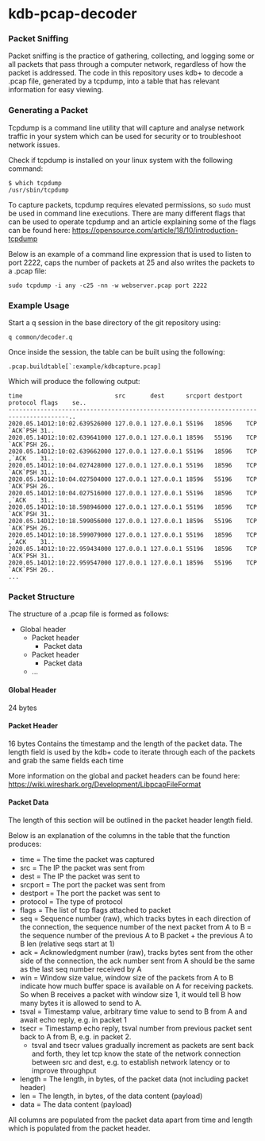 # kdb-pcap-decoder
### Packet Sniffing

Packet sniffing is the practice of gathering, collecting, and logging some or all packets that pass through a computer network, regardless of how the packet is addressed. The code in this repository uses kdb+ to decode a .pcap file, generated by a tcpdump, into a table that has relevant information for easy viewing.


### Generating a Packet

Tcpdump is a command line utility that will capture and analyse network traffic in your system which can be used for security or to troubleshoot network issues. 

Check if tcpdump is installed on your linux system with the following command:

```
$ which tcpdump
/usr/sbin/tcpdump
```

To capture packets, tcpdump requires elevated permissions, so `sudo` must be used in command line executions.
There are many different flags that can be used to operate tcpdump and an article explaining some of the flags can be found here:
https://opensource.com/article/18/10/introduction-tcpdump

Below is an example of a command line expression that is used to listen to port 2222, caps the number of packets at 25 and also writes the packets to a .pcap file:
```
sudo tcpdump -i any -c25 -nn -w webserver.pcap port 2222
```

### Example Usage
Start a q session in the base directory of the git repository using:
```
q common/decoder.q
```
Once inside the session, the table can be built using the following:
```
.pcap.buildtable[`:example/kdbcapture.pcap]
```
Which will produce the following output:
```
time                          src       dest      srcport destport protocol flags    se..
---------------------------------------------------------------------------------------..
2020.05.14D12:10:02.639526000 127.0.0.1 127.0.0.1 55196   18596    TCP      `ACK`PSH 31..
2020.05.14D12:10:02.639641000 127.0.0.1 127.0.0.1 18596   55196    TCP      `ACK`PSH 26..
2020.05.14D12:10:02.639662000 127.0.0.1 127.0.0.1 55196   18596    TCP      ,`ACK    31..
2020.05.14D12:10:04.027428000 127.0.0.1 127.0.0.1 55196   18596    TCP      `ACK`PSH 31..
2020.05.14D12:10:04.027504000 127.0.0.1 127.0.0.1 18596   55196    TCP      `ACK`PSH 26..
2020.05.14D12:10:04.027516000 127.0.0.1 127.0.0.1 55196   18596    TCP      ,`ACK    31..
2020.05.14D12:10:18.598946000 127.0.0.1 127.0.0.1 55196   18596    TCP      `ACK`PSH 31..
2020.05.14D12:10:18.599056000 127.0.0.1 127.0.0.1 18596   55196    TCP      `ACK`PSH 26..
2020.05.14D12:10:18.599079000 127.0.0.1 127.0.0.1 55196   18596    TCP      ,`ACK    31..
2020.05.14D12:10:22.959434000 127.0.0.1 127.0.0.1 55196   18596    TCP      `ACK`PSH 31..
2020.05.14D12:10:22.959547000 127.0.0.1 127.0.0.1 18596   55196    TCP      `ACK`PSH 26..
...
```


### Packet Structure
The structure of a .pcap file is formed as follows:
* Global header
  * Packet header
    * Packet data
  * Packet header
    * Packet data
  * ...

#### Global Header
24 bytes

#### Packet Header
16 bytes
Contains the timestamp and the length of the packet data. The length field is used by the kdb+ code to iterate through each of the packets and grab the same fields each time

More information on the global and packet headers can be found here: https://wiki.wireshark.org/Development/LibpcapFileFormat

#### Packet Data
The length of this section will be outlined in the packet header length field. 

Below is an explanation of the columns in the table that the function produces:
* time = The time the packet was captured
* src = The IP the packet was sent from
* dest = The IP the packet was sent to
* srcport = The port the packet was sent from
* destport = The port the packet was sent to
* protocol = The type of protocol
* flags = The list of tcp flags attached to packet
* seq = Sequence number (raw), which tracks bytes in each direction of the connection, the sequence number of the next packet from A to B = the sequence number of the previous A to B packet + the previous A to B len (relative seqs start at 1)
* ack = Acknowledgment number (raw), tracks bytes sent from the other side of the connection, the ack number sent from A should be the same as the last seq number received by A
* win = Window size value, window size of the packets from A to B indicate how much buffer space is available on A for receiving packets. So when B receives a packet with window size 1, it would tell B how many bytes it is allowed to send to A.
* tsval = Timestamp value, arbitrary time value to send to B from A and await echo reply, e.g. in packet 1
* tsecr = Timestamp echo reply, tsval number from previous packet sent back to A from B, e.g. in packet 2.
  * tsval and tsecr values gradually increment as packets are sent back and forth, they let tcp know the state of the network connection between src and dest, e.g. to establish network latency or to improve throughput
* length = The length, in bytes, of the packet data (not including packet header)
* len = The length, in bytes, of the data content (payload)
* data = The data content (payload)

All columns are populated from the packet data apart from time and length which is populated from the packet header.
